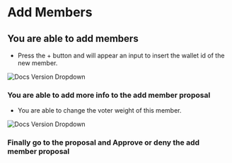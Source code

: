 # Add Members

## You are able to add members

- Press the + button and will appear an input to insert the wallet id of the new member.

![Docs Version Dropdown](/img/members/viewmembers.png)

### You are able to add more info to the add member proposal

- You are able to change the voter weight of this member.

![Docs Version Dropdown](/img/members/addmemberinfo.png)

### Finally go to the proposal and Approve or deny the add member proposal
